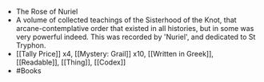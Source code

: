- The Rose of Nuriel
- A volume of collected teachings of the Sisterhood of the Knot, that arcane-contemplative order that existed in all histories, but in some was very powerful indeed. This was recorded by 'Nuriel', and dedicated to St Tryphon.
- [[Tally Price]] x4, [[Mystery: Grail]] x10, [[Written in Greek]], [[Readable]], [[Thing]], [[Codex]]
- #Books
